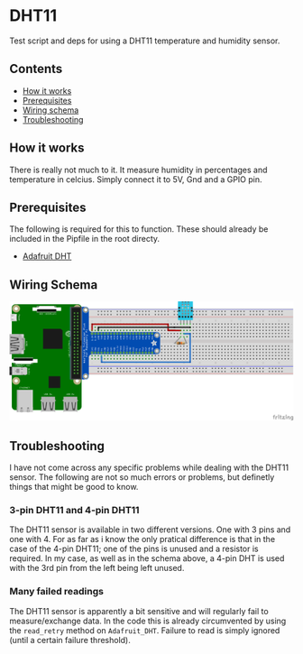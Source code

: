 # DHT11
Test script and deps for using a DHT11 temperature and humidity sensor.

## Contents
 - [How it works](#how-it-works)
 - [Prerequisites](#prerequisites)
 - [Wiring schema](#wiring-schema)
 - [Troubleshooting](#troubleshooting)

## How it works
There is really not much to it. It measure humidity in percentages and temperature in celcius. Simply connect it to 5V, Gnd and a GPIO pin.

## Prerequisites
The following is required for this to function. These should already be included in the Pipfile in the root directy.
 - [Adafruit DHT](https://pypi.org/project/Adafruit-DHT/)

## Wiring Schema
![DHT11 Base Schema](./DHT11_BaseSchema.png)

## Troubleshooting
I have not come across any specific problems while dealing with the DHT11 sensor. The following are not so much errors or problems, but definetly things that might be good to know.

### 3-pin DHT11 and 4-pin DHT11
The DHT11 sensor is available in two different versions. One with 3 pins and one with 4. For as far as i know the only pratical difference is that in the case of the 4-pin DHT11; one of the pins is unused and a resistor is required. In my case, as well as in the schema above, a 4-pin DHT is used with the 3rd pin from the left being left unused.

### Many failed readings
The DHT11 sensor is apparently a bit sensitive and will regularly fail to measure/exchange data. In the code this is already circumvented by using the `read_retry` method on `Adafruit_DHT`. Failure to read is simply ignored (until a certain failure threshold).